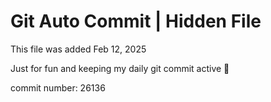 # Git Auto Commit | Hidden File

This file was added Feb 12, 2025

Just for fun and keeping my daily git commit active 🤪

commit number: 26136
